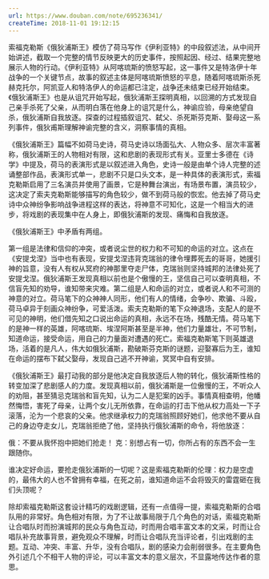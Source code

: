 ```yaml
---
url: https://www.douban.com/note/695236341/
createTime: 2018-11-01 19:12:15
---
```


索福克勒斯《俄狄浦斯王》模仿了荷马写作《伊利亚特》的中段叙述法，从中间开始讲述，截取一个完整的情节反映更大的历史事件，按照起因、经过、结果完整地展示人物的行动。《伊利亚特》从阿喀琉斯的愤怒写起，这一事件又是特洛伊十年战争的一个关键节点，故事的叙述主体是阿喀琉斯愤怒的平息，随着阿喀琉斯杀死赫克托尔，阿凯亚人和特洛伊人的命运都已注定，战争还未结束已经开始结束。《俄狄浦斯王》也是从诅咒开始写起，俄狄浦斯王探明真相，以回溯的方式发现自己亲手杀死了父亲，从而明白落在他身上的诅咒是什么，神谕应验，母亲绝望自杀，俄狄浦斯自我放逐。探查的过程插叙诅咒、弑父、杀死斯芬克斯、娶母这一系列事件，俄狄甫斯理解神谕完整的含义，洞察事情的真相。

《俄狄浦斯王》篇幅不如荷马史诗，荷马史诗以场面弘大、人物众多、层次丰富著称，俄狄浦斯王的人物相对有限，这和悲剧的表现形式有关。亚里士多德在《诗学》中提及，荷马的表演形式是以叙述进入角色，史诗一般是由单个诗人完整的述诵整部作品，表演形式单一，悲剧不只是口头文本，是一种具体的表演形式，索福克勒斯启用了三名演员并使用了画景，它是种舞台演出，有场景布置，演员较少，这决定了索夫克勒斯能够描写的角色较少，做不到荷马般的恢宏。他去掉了荷马史诗中众神纷争影响战争进程这样的表达，将神意不可知化，这是一个相当大的进步，将戏剧的表现集中在人身上，即俄狄浦斯的发现、痛悔和自我放逐。

《俄狄浦斯王》中矛盾有两组。

第一组是法律和信仰的冲突，或者说尘世的权力和不可知的命运的对立。这点在《安提戈涅》当中也有表现，安提戈涅违背克瑞翁的律令埋葬死去的哥哥，她援引神的旨意，没有人有权从冥府的神那里夺走尸体，克瑞翁则坚持城邦的法律处死了安提戈涅。俄狄浦斯王发现真相以前也是个傲慢的王，坚信自己可以查明真相，不信盲先知的劝导，谁知带来灾难。第二组是人和命运的对立，或者说人和不可测的神意的对立。荷马笔下的众神神人同形，他们有人的情绪，会争吵、欺骗、斗殴，荷马卓异于刻画众神纷争，可爱活泼。索夫克勒斯的笔下众神退场，支配人的是不可见的神明，他们借先知之口说出命运的真相，永远不在场，残酷无情。荷马笔下的是神一样的英雄，阿喀琉斯、埃涅阿斯甚至是半神，他们力量雄壮，不可节制，知道命运，接受命运，用自己的力量面对遭遇的死亡。索福克勒斯笔下则英雄退场，活着的是凡人，伟大如俄狄浦斯，勘破斯芬克斯的谜题，迎娶寡后为王，谁知在命运的摆布下弑父娶母，发现自己逃不开神谕，冥冥中自有安排。

《俄狄浦斯王》最打动我的部分是他决定自我放逐后人物的转化，俄狄浦斯性格的转变加深了悲剧感人的力度。发现真相以前，俄狄浦斯是一位傲慢的王，不听众人的劝阻，甚至猜忌克瑞翁和盲先知，认为二人是犯案的凶手。事情真相查明，他幡然悔悟，害死了母亲，让两个女儿无所依靠，在命运的打击下他从权力高处一下子滚落，沦为一个悲哀的父亲。他求继承权力的克瑞翁照顾好她们，他求他不要从自己的身边夺走女儿，克瑞翁拒绝了他，坚持执行俄狄浦斯的命令，将他放逐：

俄：不要从我怀抱中把她们抢走！
克：别想占有一切，你所占有的东西不会一生跟随你。

谁决定好命运，要抢走俄狄浦斯的一切呢？这是索福克勒斯的伦理：权力是空虚的，最伟大的人也不曾拥有幸福，在死之前，谁知道命运不会将毁灭的雷霆砸在我们头顶呢？

除却索福克勒斯这套设计精巧的戏剧逻辑，还有一点值得一提，索福克勒斯的合唱队用的非常好。角色相对有限，为了不让故事局限于几个角色的对话，索福克勒斯让合唱队时而扮演城邦的民众与角色互动，时而用合唱丰富文本的文采，时而让合唱队补充故事背景，避免观众不理解，时而让合唱队充当评论者，引出戏剧的主题。互动、冲突、丰富、升华，没有合唱队，剧的感染力会削弱很多。在主要角色外引述几个不相干人物的评论，可以丰富文本的意义层次，不显露地传达作者的意思。